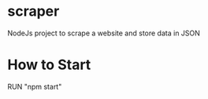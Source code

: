 # scraper
NodeJs project to scrape a website and store data in JSON

# How to Start
RUN "npm start"
